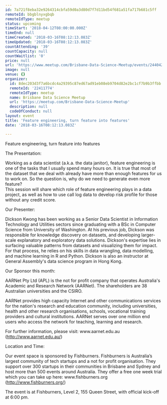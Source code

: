 ```yaml
---
id: 7a721f8eba32e9264314cbfa59d0a3d80d7f7d11bd54f681a51fa717b681c5ff
remoteId: bbgblnyxgbqb
remoteIdType: meetup
status: upcoming
timeStart: '2018-04-12T08:00:00.000Z'
timeEnd: null
timeCreated: '2018-03-16T08:12:13.083Z'
timeUpdated: '2018-03-16T08:12:13.083Z'
countAttending: '39'
countCapacity: null
countWaitlist: '0'
price: null
url: 'https://www.meetup.com/Brisbane-Data-Science-Meetup/events/244042319/'
image: null
venue: {}
organizer:
  id: 8dec203d3f7a6bcdc4a29395c87ed67ad91eb08eb9704d82e2bc1cf7b9b3ffbb
  remoteId: '22411774'
  remoteIdType: meetup
  name: Brisbane Data Science Meetup
  url: 'https://meetup.com/Brisbane-Data-Science-Meetup'
  description: null
  codeOfConduct: null
layout: event
title: 'Feature engineering, turn feature into features'
date: '2018-03-16T08:12:13.083Z'

---
```

<p>Feature engineering, turn feature into features</p> <p>The Presentation:</p> <p>Working as a data scientist (a.k.a. the data janitor), feature engineering is one of the tasks that I usually spend many hours on. It is true that most of the dataset that we deal with already have more than enough features for us to work on. So the question is, why do we need to generate even more feature?<br/>This session will share which role of feature engineering plays in a data project, as well as how to use call log data to develop risk profile for those without any credit score.</p> <p>Our Presenter:</p> <p>Dickson Kwong has been working as a Senior Data Scientist in Information Technology and Utilities sectors since graduating with a BSc in Computer Science from University of Washington. At his previous job, Dickson was responsible for knowledge discovery on datasets, and developing larger-scale explanatory and exploratory data solutions. Dickson's expertise lies in surfacing valuable patterns from datasets and visualizing them for impact. For that process, he relies on his skills in data wrangling, data modelling, and machine learning in R and Python. Dickson is also an instructor at General Assembly's data science program in Hong Kong.</p> <p>Our Sponsor this month:</p> <p>AARNet Pty Ltd (APL) is the not for profit company that operates Australia's Academic and Research Network (AARNet). The shareholders are 38 Australian universities and the CSIRO.</p> <p>AARNet provides high capacity Internet and other communications services for the nation's research and education community, including universities, health and other research organisations, schools, vocational training providers and cultural institutions. AARNet serves over one million end users who access the network for teaching, learning and research.</p> <p>For further information, please visit: www.aarnet.edu.au (<a href="http://www.aarnet.edu.au/" class="linkified">http://www.aarnet.edu.au/</a>)</p> <p>Location and Time:</p> <p>Our event space is sponsored by Fishburners. Fishburners is Australia’s largest community of tech startups and a not for profit organisation. They support over 300 startups in their communities in Brisbane and Sydney and host more than 500 events around Australia. They offer a free one week trial which you can take up here: www.fishburners.org (<a href="http://www.fishburners.org/" class="linkified">http://www.fishburners.org/</a>)</p> <p>The event is at Fishburners, Level 2, 155 Queen Street, with official kick-off at 6:00 pm.</p>
